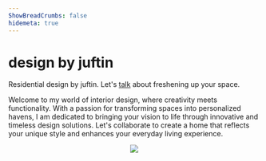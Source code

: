 ```yaml
---
ShowBreadCrumbs: false
hidemeta: true
---
```


# design by juftin

Residential design by juftin. Let's 
[talk](mailto:justin.flannery@juftin.com?subject=Design%20by%20Juftin)
about freshening up your space.

Welcome to my world of interior design, where creativity meets functionality.
With a passion for transforming spaces into personalized havens, I am
dedicated to bringing your vision to life through innovative and timeless
design solutions. Let's collaborate to create a home that reflects your
unique style and enhances your everyday living experience.


[//]: # (center an image)
<p align="center">
    <img src="../static/design.jpg" />
</p>
